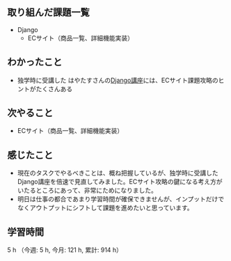 ## 取り組んだ課題一覧
- Django
    - ECサイト（商品一覧、詳細機能実装）


## わかったこと
- 独学時に受講した はやたすさんの[Django講座](https://www.udemy.com/course/django-basic/)には、ECサイト課題攻略のヒントがたくさんある

## 次やること
- ECサイト（商品一覧、詳細機能実装）

## 感じたこと
- 現在のタスクでやるべきことは、概ね把握しているが、独学時に受講したDjango講座を倍速で見直してみました。ECサイト攻略の鍵になる考え方がいたるところにあって、非常にためになりました。
- 明日は仕事の都合であまり学習時間が確保できませんが、インプットだけでなくアウトプットにシフトして課題を進めたいと思っています。
    
## 学習時間
5 h （今週: 5 h, 今月: 121 h, 累計: 914 h）